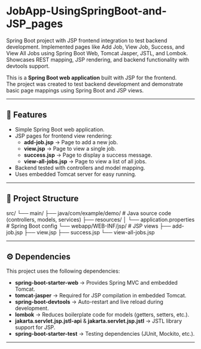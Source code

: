 # JobApp-UsingSpringBoot-and-JSP_pages
Spring Boot project with JSP frontend integration to test backend development. Implemented pages like Add Job, View Job, Success, and View All Jobs using Spring Boot Web, Tomcat Jasper, JSTL, and Lombok. Showcases REST mapping, JSP rendering, and backend functionality with devtools support.


This is a **Spring Boot web application** built with JSP for the frontend.  
The project was created to test backend development and demonstrate basic page mappings using Spring Boot and JSP views.

---

## 🚀 Features
- Simple Spring Boot web application.
- JSP pages for frontend view rendering:
  - **add-job.jsp** → Page to add a new job.
  - **view.jsp** → Page to view a single job.
  - **success.jsp** → Page to display a success message.
  - **view-all-jobs.jsp** → Page to view a list of all jobs.
- Backend tested with controllers and model mapping.
- Uses embedded Tomcat server for easy running.

---

## 📂 Project Structure

src/
└── main/
├── java/com/example/demo/ # Java source code (controllers, models, services)
├── resources/
│ └── application.properties # Spring Boot config
└── webapp/WEB-INF/jsp/ # JSP views
├── add-job.jsp
├── view.jsp
├── success.jsp
└── view-all-jobs.jsp


---

## ⚙️ Dependencies

This project uses the following dependencies:

- **spring-boot-starter-web** → Provides Spring MVC and embedded Tomcat.
- **tomcat-jasper** → Required for JSP compilation in embedded Tomcat.
- **spring-boot-devtools** → Auto-restart and live reload during development.
- **lombok** → Reduces boilerplate code for models (getters, setters, etc.).
- **jakarta.servlet.jsp.jstl-api** & **jakarta.servlet.jsp.jstl** → JSTL library support for JSP.
- **spring-boot-starter-test** → Testing dependencies (JUnit, Mockito, etc.).

---
